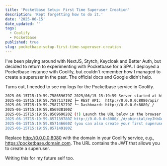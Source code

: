 ```yaml
---
title: 'Pocketbase Setup: First Time Superuser Creation'
description: 'Kept forgetting how to do it.'
date: '2025-06-15'
date_updated: ''
tags:
  - Coolify
  - Pocketbase
published: true
slug: pocketbase-setup-first-time-superuser-creation
---
```


I've been playing around with NextJS, Stytch, Keycloak and Better Auth, but decided to return to experimenting with Pocketbase for a SPA. I deployed a Pocketbase instance with Coolify, but couldn't remember how I managed to create a superuser in the past. The official docs and Google didn't help.

Turns out, I needed to see my logs for the Pocketbase service in Coolify.

```bash
2025-06-15T15:19:59.758659679Z 2025/06/15 15:19:59 Server started at http://0.0.0.0:8080
2025-06-15T15:19:59.758711719Z ├─ REST API:  http://0.0.0.0:8080/api/
2025-06-15T15:19:59.758715279Z └─ Dashboard: http://0.0.0.0:8080/_/
2025-06-15T15:19:59.856938100Z
2025-06-15T15:19:59.856969020Z (!) Launch the URL below in the browser if it hasn't been open already to create your first superuser account:
2025-06-15T15:19:59.857139780Z http://0.0.0.0:8080/_/#/pbinstal/eyJhbGciOiJIUzI1NiIsInR5cCI6IkpXVCJ9.eyJ1c2VySWQiOiJ1c2VyXzEyMzQ1Njc4OTAiLCJlbWFpbCI6ImpvaG4uZG9lQGV4YW1wbGUuY29tIiwiZXhwIjoxNzUwMTAwMDAwLCJpYXQiOjE3NDkxMDAwMDAsInJvbGUiOiJhZG1pbiJ9.K7_Wn2k8rZGLx5tP3QeYvA6j9mFh4sRt8xV1n0cQ2uE
2025-06-15T15:19:59.857146660Z (you can also create your first superuser by running: /app/pocketbase superuser upsert EMAIL PASS)
2025-06-15T15:19:59.857149180Z
```

Replace http://0.0.0.0:8080 with the domain in your Coolify service, e.g., https://pocketbase.domain.com. The URL contains the JWT that allows you to create a superuser.

Writing this for my future self too.
